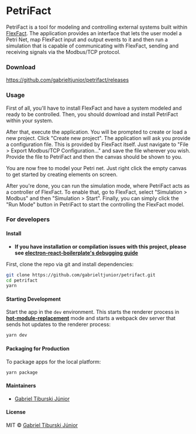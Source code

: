 # PetriFact

PetriFact is a tool for modeling and controlling external systems built within [FlexFact](https://fgdes.tf.fau.de/flexfact.html). The application provides an interface that lets the user model a Petri Net, map FlexFact input and output events to it and then run a simulation that is capable of communicating with FlexFact, sending and receiving signals via the Modbus/TCP protocol.

### Download

https://github.com/gabrieltjunior/petrifact/releases

### Usage

First of all, you'll have to install FlexFact and have a system modeled and ready to be controlled. Then, you should download and install PetriFact within your system.

After that, execute the application. You will be prompted to create or load a new project. Click "Create new project". The application will ask you provide a configuration file. This is provided by FlexFact itself. Just navigate to "File > Export Modbus/TCP Configuration..." and save the file wherever you wish. Provide the file to PetriFact and then the canvas should be shown to you.

You are now free to model your Petri net. Just right click the empty canvas to get started by creating elements on screen.

After you're done, you can run the simulation mode, where PetriFact acts as a controller of FlexFact. To enable that, go to FlexFact, select "Simulation > Modbus" and then "Simulation > Start". Finally, you can simply click the "Run Mode" button in PetriFact to start the controlling the FlexFact model.

### For developers

#### Install

- **If you have installation or compilation issues with this project, please see [electron-react-boilerplate's debugging guide](https://github.com/electron-react-boilerplate/electron-react-boilerplate/issues/400)**

First, clone the repo via git and install dependencies:

```bash
git clone https://github.com/gabrieltjunior/petrifact.git
cd petrifact
yarn
```

#### Starting Development

Start the app in the `dev` environment. This starts the renderer process in [**hot-module-replacement**](https://webpack.js.org/guides/hmr-react/) mode and starts a webpack dev server that sends hot updates to the renderer process:

```bash
yarn dev
```

#### Packaging for Production

To package apps for the local platform:

```bash
yarn package
```

#### Maintainers

- [Gabriel Tiburski Júnior](https://github.com/gabrieltjunior)

#### License

MIT © [Gabriel Tiburski Júnior](https://github.com/gabrieltjunior)

